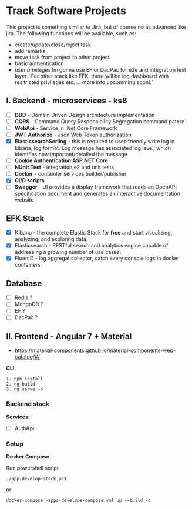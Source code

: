 #  Track Software Projects
 This project is something similar to Jira, but of course no as advanced like jira. The following functions will be available, such as:
  - create/update/close/reject task 
  - add remarks 
  - move task from project to other project 
  - basic authentication 
  - user privileges 
 Im gonna use EF or DacPac for e2e and integration test layer .
 For other stack like EFK, there will be log dashboard with resitricted privileges etc. ... more info upcomming soon!.`


## I. Backend - microservices - ks8
- [ ] **DDD** - Domain Driven Design architecture implementation
- [ ] **CQRS** - Command Query Responsibility Segregation command patern 
- [ ] **WebApi** - Service in .Net Core Framework
- [ ] **JWT Authorize** - Json Web Token authorization
- [x] **ElasticsearchSerilog** - this is required to user-friendly write log in kibana, log format. Log message has associated log level, which identifies how important/detailed the message 
- [ ] **Cookie Authentication ASP.NET Core**
- [ ] **NUnit Test** - integration,e2 and unit tests  
- [ ] **Docker** - containler services builder/publisher
- [x] **CI/D scripts** 
- [ ] **Swagger** - UI provides a display framework that reads an OpenAPI specification document and generates an interactive documentation website 

## EFK Stack
- [x] Kibana - the complete Elastic Stack for **free** and start visualizing, analyzing, and exploring data. 
- [x] Elasticsearch -  RESTful search and analytics engine capable of addressing a growing number of use cases.
- [x] FluentD - log aggregat collector, catch every console logs in docker containers

## Database
- [ ] Redis ?
- [ ] MongoDB ?
- [ ] EF ?
- [ ] DacPac ?

## II. Frontend - Angular 7 + Material

- https://material-components.github.io/material-components-web-catalog/#/

**CLI:**
```
1. npm install
2. ng build
3. ng serve -o
```

### Backend stack
**Services:**
- [ ] AuthApi

### Setup
**Docker Compose**

Run powershell script

` ./app-develop-stack.ps1 `

   or 
   
` docker-compose -apps-develope-compose.yml up --build -d `
